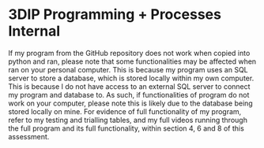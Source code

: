 # 3DIP Programming + Processes Internal
 
If my program from the GitHub repository does not work when copied into python and ran, please note that some functionalities may be affected when ran on your personal computer. This is because my program uses an SQL server to store a database, which is stored locally within my own computer. This is because I do not have access to an external SQL server to connect my program and database to. As such, if functionalities of program do not work on your computer, please note this is likely due to the database being stored locally on mine. For evidence of full functionality of my program, refer to my testing and trialling tables, and my full videos running through the full program and its full functionality, within section 4, 6 and 8 of this assessment.
